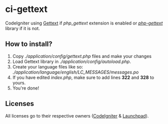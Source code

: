 # ci-gettext
CodeIgniter using [Gettext](http://php.net/manual/en/book.gettext.php) if *php_gettext* extension is enabled or *[php-gettext](https://launchpad.net/php-gettext/)* library if it is not.

## How to install?

1. Copy _./application/config/gettext.php_ files and make your changes
2. Load Gettext library in _./application/config/autoload.php_.
3. Create your language files like so: *./application/language/english/LC_MESSAGES/messages.po*
4. If you have edited _index.php_, make sure to add lines **322** and **328** to yours.
5. You're done!

## Licenses

All licenses go to their respective owners ([CodeIgniter](http://www.codeigniter.com/) & [Launchpad](https://launchpad.net/php-gettext/)).

